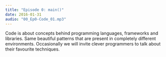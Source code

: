 ```yaml
---
title: "Episode 0: main()"
date: 2016-01-31
audio: "00_Ep0-Code_01.mp3"
---
```


Code is about concepts behind programming languages, frameworks and
libraries. Same beautiful patterns that are present in completely
different environments. Occasionally we will invite clever programmers to
talk about their favourite techniques.
